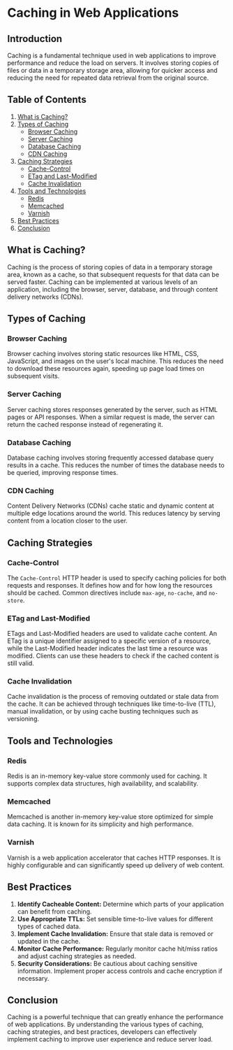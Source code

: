 # Caching in Web Applications

## Introduction
Caching is a fundamental technique used in web applications to improve performance and reduce the load on servers. It involves storing copies of files or data in a temporary storage area, allowing for quicker access and reducing the need for repeated data retrieval from the original source.

## Table of Contents
1. [What is Caching?](#what-is-caching)
2. [Types of Caching](#types-of-caching)
   - [Browser Caching](#browser-caching)
   - [Server Caching](#server-caching)
   - [Database Caching](#database-caching)
   - [CDN Caching](#cdn-caching)
3. [Caching Strategies](#caching-strategies)
   - [Cache-Control](#cache-control)
   - [ETag and Last-Modified](#etag-and-last-modified)
   - [Cache Invalidation](#cache-invalidation)
4. [Tools and Technologies](#tools-and-technologies)
   - [Redis](#redis)
   - [Memcached](#memcached)
   - [Varnish](#varnish)
5. [Best Practices](#best-practices)
6. [Conclusion](#conclusion)

## What is Caching?
Caching is the process of storing copies of data in a temporary storage area, known as a cache, so that subsequent requests for that data can be served faster. Caching can be implemented at various levels of an application, including the browser, server, database, and through content delivery networks (CDNs).

## Types of Caching

### Browser Caching
Browser caching involves storing static resources like HTML, CSS, JavaScript, and images on the user's local machine. This reduces the need to download these resources again, speeding up page load times on subsequent visits.

### Server Caching
Server caching stores responses generated by the server, such as HTML pages or API responses. When a similar request is made, the server can return the cached response instead of regenerating it.

### Database Caching
Database caching involves storing frequently accessed database query results in a cache. This reduces the number of times the database needs to be queried, improving response times.

### CDN Caching
Content Delivery Networks (CDNs) cache static and dynamic content at multiple edge locations around the world. This reduces latency by serving content from a location closer to the user.

## Caching Strategies

### Cache-Control
The `Cache-Control` HTTP header is used to specify caching policies for both requests and responses. It defines how and for how long the resources should be cached. Common directives include `max-age`, `no-cache`, and `no-store`.

### ETag and Last-Modified
ETags and Last-Modified headers are used to validate cache content. An ETag is a unique identifier assigned to a specific version of a resource, while the Last-Modified header indicates the last time a resource was modified. Clients can use these headers to check if the cached content is still valid.

### Cache Invalidation
Cache invalidation is the process of removing outdated or stale data from the cache. It can be achieved through techniques like time-to-live (TTL), manual invalidation, or by using cache busting techniques such as versioning.

## Tools and Technologies

### Redis
Redis is an in-memory key-value store commonly used for caching. It supports complex data structures, high availability, and scalability.

### Memcached
Memcached is another in-memory key-value store optimized for simple data caching. It is known for its simplicity and high performance.

### Varnish
Varnish is a web application accelerator that caches HTTP responses. It is highly configurable and can significantly speed up delivery of web content.

## Best Practices
1. **Identify Cacheable Content:** Determine which parts of your application can benefit from caching.
2. **Use Appropriate TTLs:** Set sensible time-to-live values for different types of cached data.
3. **Implement Cache Invalidation:** Ensure that stale data is removed or updated in the cache.
4. **Monitor Cache Performance:** Regularly monitor cache hit/miss ratios and adjust caching strategies as needed.
5. **Security Considerations:** Be cautious about caching sensitive information. Implement proper access controls and cache encryption if necessary.

## Conclusion
Caching is a powerful technique that can greatly enhance the performance of web applications. By understanding the various types of caching, caching strategies, and best practices, developers can effectively implement caching to improve user experience and reduce server load.
